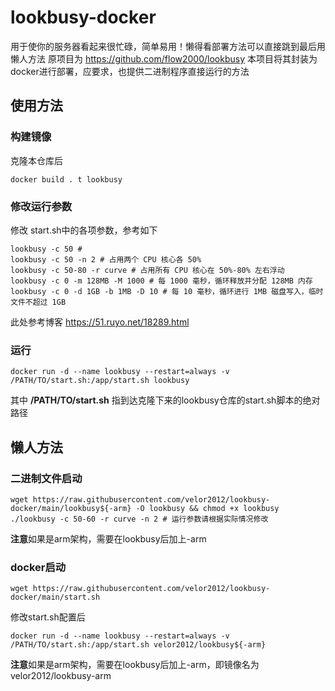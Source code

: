# lookbusy-docker

用于使你的服务器看起来很忙碌，简单易用！懒得看部署方法可以直接跳到最后用懒人方法
原项目为 https://github.com/flow2000/lookbusy
本项目将其封装为docker进行部署，应要求，也提供二进制程序直接运行的方法

## 使用方法

### 构建镜像
克隆本仓库后
``` shell
docker build . t lookbusy
```

### 修改运行参数
修改 start.sh中的各项参数，参考如下

``` shell
lookbusy -c 50 #
lookbusy -c 50 -n 2 # 占用两个 CPU 核心各 50%
lookbusy -c 50-80 -r curve # 占用所有 CPU 核心在 50%-80% 左右浮动
lookbusy -c 0 -m 128MB -M 1000 # 每 1000 毫秒，循环释放并分配 128MB 内存
lookbusy -c 0 -d 1GB -b 1MB -D 10 # 每 10 毫秒，循环进行 1MB 磁盘写入，临时文件不超过 1GB
```

此处参考博客
https://51.ruyo.net/18289.html

### 运行

``` shell
docker run -d --name lookbusy --restart=always -v /PATH/TO/start.sh:/app/start.sh lookbusy
```
其中 **/PATH/TO/start.sh** 指到达克隆下来的lookbusy仓库的start.sh脚本的绝对路径

## 懒人方法
### 二进制文件启动
``` shell
wget https://raw.githubusercontent.com/velor2012/lookbusy-docker/main/lookbusy${-arm} -O lookbusy && chmod +x lookbusy
./lookbusy -c 50-60 -r curve -n 2 # 运行参数请根据实际情况修改
```
**注意**如果是arm架构，需要在lookbusy后加上-arm

### docker启动
``` shell
wget https://raw.githubusercontent.com/velor2012/lookbusy-docker/main/start.sh
```

修改start.sh配置后
```
docker run -d --name lookbusy --restart=always -v /PATH/TO/start.sh:/app/start.sh velor2012/lookbusy${-arm}
```
**注意**如果是arm架构，需要在lookbusy后加上-arm，即镜像名为velor2012/lookbusy-arm

